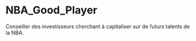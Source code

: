 # NBA_Good_Player
Conseiller des investisseurs cherchant à capitaliser sur de futurs talents de la NBA.
